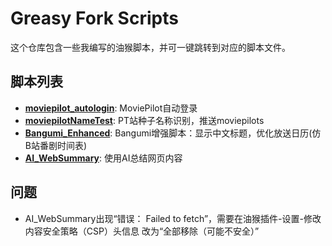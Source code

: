 # Greasy Fork Scripts

这个仓库包含一些我编写的油猴脚本，并可一键跳转到对应的脚本文件。

## 脚本列表

*   **[moviepilot_autologin](https://github.com/wuyaos/greasyfork_scripts/raw/refs/heads/main/moviepilot_autologin.user.js)**: MoviePilot自动登录
*   **[moviepilotNameTest](https://github.com/wuyaos/greasyfork_scripts/raw/refs/heads/main/moviepilotNameTest.user.js)**: PT站种子名称识别，推送moviepilots
*   **[Bangumi_Enhanced](https://github.com/wuyaos/greasyfork_scripts/raw/refs/heads/main/Bangumi_Enhanced.user.js)**: Bangumi增强脚本：显示中文标题，优化放送日历(仿B站番剧时间表)
*   **[AI_WebSummary](https://github.com/wuyaos/greasyfork_scripts/raw/refs/heads/main/AI_WebSummary.user.js)**: 使用AI总结网页内容

## 问题
*   AI_WebSummary出现“错误： Failed to fetch”，需要在油猴插件-设置-修改内容安全策略（CSP）头信息 改为“全部移除（可能不安全）”
